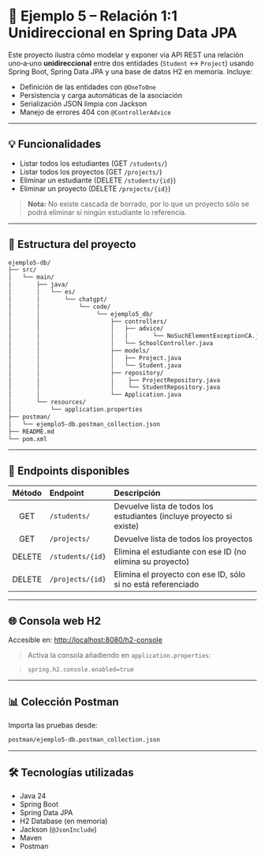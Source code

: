 # 🧾 Ejemplo 5 – Relación 1:1 Unidireccional en Spring Data JPA

Este proyecto ilustra cómo modelar y exponer vía API REST una relación uno‑a‑uno **unidireccional** entre dos entidades (`Student` ↔ `Project`) usando Spring Boot, Spring Data JPA y una base de datos H2 en memoria. Incluye:

- Definición de las entidades con `@OneToOne`
- Persistencia y carga automáticas de la asociación
- Serialización JSON limpia con Jackson
- Manejo de errores 404 con `@ControllerAdvice`

---

## 💡 Funcionalidades

- Listar todos los estudiantes (GET  `/students/`)
- Listar todos los proyectos   (GET  `/projects/`)
- Eliminar un estudiante       (DELETE `/students/{id}`)
- Eliminar un proyecto         (DELETE `/projects/{id}`)

> **Nota:** No existe cascada de borrado, por lo que un proyecto sólo se podrá eliminar si ningún estudiante lo referencia.

---

## 📁 Estructura del proyecto

```bash
ejemplo5-db/
├── src/
│   └── main/
│       ├── java/
│       │   └── es/
│       │       └── chatgpt/
│       │           └── code/
│       │                └── ejemplo5_db/
│       │                    ├── controllers/
│       │                    │   ├── advice/
│       │                    │   │       └── NoSuchElementExceptionCA.java
│       │                    │   └── SchoolController.java
│       │                    ├── models/
│       │                    │   ├── Project.java
│       │                    │   └── Student.java
│       │                    ├── repository/
│       │                    │    ├── ProjectRepository.java
│       │                    │    └── StudentRepository.java
│       │                    └── Application.java
│       └── resources/
│           └── application.properties
├── postman/
│   └── ejemplo5-db.postman_collection.json
├── README.md
└── pom.xml
```

---

## 🔢 Endpoints disponibles

| Método | Endpoint              | Descripción                                                   |
|:------:|:----------------------|:--------------------------------------------------------------|
| GET    | `/students/`          | Devuelve lista de todos los estudiantes (incluye proyecto si existe) |
| GET    | `/projects/`          | Devuelve lista de todos los proyectos                        |
| DELETE | `/students/{id}`      | Elimina el estudiante con ese ID (no elimina su proyecto)    |
| DELETE | `/projects/{id}`      | Elimina el proyecto con ese ID, sólo si no está referenciado |

---

## 🌐 Consola web H2

Accesible en: [http://localhost:8080/h2-console](http://localhost:8080/h2-console)

> Activa la consola añadiendo en `application.properties`:

> ```properties
> spring.h2.console.enabled=true
> ```

---

## 📊 Colección Postman

Importa las pruebas desde:

```bash
postman/ejemplo5-db.postman_collection.json
```

---

## 🛠️ Tecnologías utilizadas

- Java 24  
- Spring Boot  
- Spring Data JPA  
- H2 Database (en memoria)  
- Jackson (`@JsonInclude`)  
- Maven  
- Postman  
